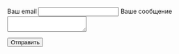 <form class="contact" action="https://formcarry.com/s/Vblz6u-Us" method="POST" accept-charset="UTF-8">


  <label>
    Ваш email
    <input type="email" name="email" required>
  </label>

  <label>
    Ваше сообщение
    <textarea name="message" required></textarea>
  </label>

  <button type="submit">Отправить</button>
</form>
